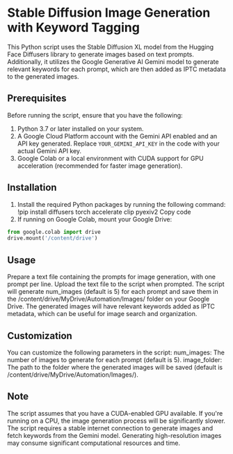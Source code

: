 # Stable Diffusion Image Generation with Keyword Tagging

This Python script uses the Stable Diffusion XL model from the Hugging Face Diffusers library to generate images based on text prompts. Additionally, it utilizes the Google Generative AI Gemini model to generate relevant keywords for each prompt, which are then added as IPTC metadata to the generated images.

## Prerequisites

Before running the script, ensure that you have the following:

1. Python 3.7 or later installed on your system.
2. A Google Cloud Platform account with the Gemini API enabled and an API key generated. Replace `YOUR_GEMINI_API_KEY` in the code with your actual Gemini API key.
3. Google Colab or a local environment with CUDA support for GPU acceleration (recommended for faster image generation).

## Installation

1. Install the required Python packages by running the following command:
!pip install diffusers torch accelerate clip pyexiv2
Copy code
2. If running on Google Colab, mount your Google Drive:

``` python
from google.colab import drive
drive.mount('/content/drive')
```
## Usage 

Prepare a text file containing the prompts for image generation, with one prompt per line.
Upload the text file to the script when prompted.
The script will generate num_images (default is 5) for each prompt and save them in the /content/drive/MyDrive/Automation/Images/ folder on your Google Drive.
The generated images will have relevant keywords added as IPTC metadata, which can be useful for image search and organization.

## Customization

You can customize the following parameters in the script:
num_images: The number of images to generate for each prompt (default is 5).
image_folder: The path to the folder where the generated images will be saved (default is /content/drive/MyDrive/Automation/Images/).

## Note

The script assumes that you have a CUDA-enabled GPU available. If you're running on a CPU, the image generation process will be significantly slower.
The script requires a stable internet connection to generate images and fetch keywords from the Gemini model.
Generating high-resolution images may consume significant computational resources and time.
